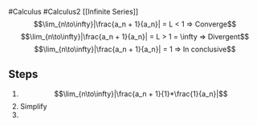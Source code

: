 #Calculus #Calculus2 [[Infinite Series]]
$$\lim_{n\to\infty}|\frac{a_n + 1}{a_n}| = L < 1 => Converge$$
$$\lim_{n\to\infty}|\frac{a_n + 1}{a_n}| = L > 1 = \infty => Divergent$$
$$\lim_{n\to\infty}|\frac{a_n + 1}{a_n}| = 1 => In conclusive$$
## Steps
1. $$\lim_{n\to\infty}|\frac{a_n + 1}{1}*\frac{1}{a_n}|$$
2. Simplify 
3. 